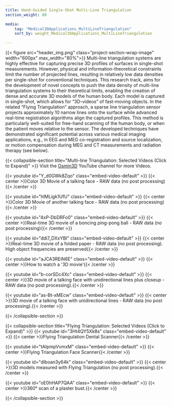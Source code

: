 ```yaml
---
title: Hand-Guided Single-Shot Multi-Line Triangulation 
section_weight: 80

media:
    tag: "Medical3DApplications_MultiLineTriangulation"
    sort_by: weight_Medical3DApplications_MultiLineTriangulation

---
```

{{< figure src="header_img.png" class="project-section-wrap-image" width="600px" max_width="80%">}}
Multi-line triangulation systems are highly effective for capturing precise 3D profiles of surfaces in single-shot measurements. However, physical and information-theoretical constraints limit the number of projected lines, resulting in relatively low data densities per single-shot for conventional techniques. This research track, aims for the development of novel concepts to push the data density of multi-line triangulation systems to their theoretical limits, enabling the creation of dense and accurate 3D models of the human body. Each model is captured in single-shot, which allows for “3D-videos” of fast-moving objects. In the related “Flying Triangulation” approach, a sparse line triangulation sensor projects approximately 10 narrow lines onto the surface while advanced real-time registration algorithms align the captured profiles. This method is particularly well-suited for free-hand scanning of the human body, or when the patient moves relative to the sensor. The developed techniques have demonstrated significant potential across various medical imaging applications, e.g., in EEG and MEG co-registration and source localization, or motion compensation during MEG and CT measurements and radiation therapy (see below). 

{{< collapsible-section title="Multi-line Triangulation: Selected Videos (Click to Expand)" >}}
Visit the [Osmin3D](https://www.youtube.com/user/Osmin3D/videos) YouTube channel for more Videos.

{{< youtube id="Y_d0GWk8Zqo" class="embed-video-default" >}}
{{< center >}}Color 3D Movie of a talking face - RAW data (no post processing){{< /center >}}

{{< youtube id="hlMLigk1UfU" class="embed-video-default" >}}
{{< center >}}Color 3D Movie of another talking face - RAW data (no post processing){{< /center >}}

{{< youtube id="4xP-DbDRFo0" class="embed-video-default" >}}
{{< center >}}Real-time 3D movie of a boncing ping-pong ball - RAW data (no post processing){{< /center >}}

{{< youtube id="ddi7_DXxYBI" class="embed-video-default" >}}
{{< center >}}Real-time 3D movie of a folded paper - RAW data (no post processing). High object frequencies are preserved{{< /center >}}

{{< youtube id="aJCA3REiN6E" class="embed-video-default" >}}
{{< center >}}How to watch a '3D movie'{{< /center >}}

{{< youtube id="b-corSDc4Xc" class="embed-video-default" >}}
{{< center >}}3D movie of a talking face with unidirectional lines plus closeup - RAW data (no post processing).{{< /center >}}

{{< youtube id="as-Bt-xMEcw" class="embed-video-default" >}}
{{< center >}}3D movie of a talking face with unidirectional lines - RAW data (no post processing).{{< /center >}}

{{< /collapsible-section >}}

{{< collapsible-section title="Flying Triangulation: Selected Videos (Click to Expand)" >}}
{{< youtube id="3Ht4QY5Xk8s" class="embed-video-default" >}}
{{< center >}}Flying Triangulation Dental Scanner{{< /center >}}

{{< youtube id="tAIpmpVvmxM" class="embed-video-default" >}}
{{< center >}}Flying Triangulation Face Scanner{{< /center >}}
 
{{< youtube id="dIboan3y64k" class="embed-video-default" >}}
{{< center >}}3D models measured with Flying Triangulation (no post processing).{{< /center >}}

{{< youtube id="oE0hHAP7QAA" class="embed-video-default" >}}
{{< center >}}360° scan of a plaster bust.{{< /center >}}

{{< /collapsible-section >}}